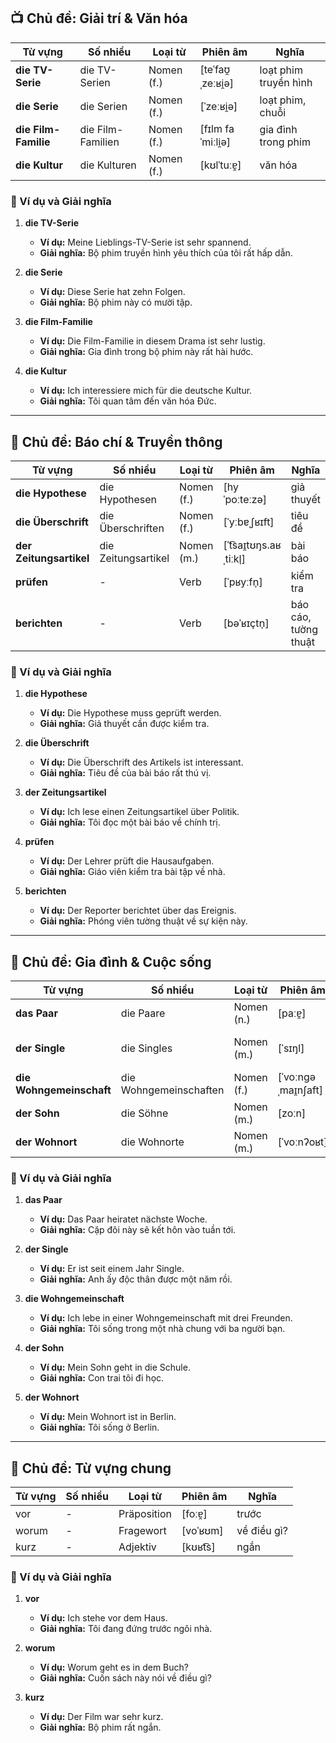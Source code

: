 ## **📺 Chủ đề: Giải trí & Văn hóa**

| **Từ vựng**      | **Số nhiều**      | **Loại từ** | **Phiên âm**      | **Nghĩa**             |
| ---------------- | ----------------- | ----------- | ----------------- | --------------------- |
| **die TV-Serie**     | die TV-Serien     | Nomen (f.)  | [teˈfaʊ̯ˌzeːʁi̯ə] | loạt phim truyền hình |
| **die Serie**        | die Serien        | Nomen (f.)  | [ˈzeːʁi̯ə]        | loạt phim, chuỗi      |
| **die Film-Familie** | die Film-Familien | Nomen (f.)  | [fɪlm faˈmiːli̯ə] | gia đình trong phim   |
| **die Kultur**       | die Kulturen      | Nomen (f.)  | [kʊlˈtuːɐ̯]       | văn hóa               |

### **📌 Ví dụ và Giải nghĩa**

1. **die TV-Serie**
    
    - **Ví dụ:** Meine Lieblings-TV-Serie ist sehr spannend.
    - **Giải nghĩa:** Bộ phim truyền hình yêu thích của tôi rất hấp dẫn.
2. **die Serie**
    
    - **Ví dụ:** Diese Serie hat zehn Folgen.
    - **Giải nghĩa:** Bộ phim này có mười tập.
3. **die Film-Familie**
    
    - **Ví dụ:** Die Film-Familie in diesem Drama ist sehr lustig.
    - **Giải nghĩa:** Gia đình trong bộ phim này rất hài hước.
4. **die Kultur**
    
    - **Ví dụ:** Ich interessiere mich für die deutsche Kultur.
    - **Giải nghĩa:** Tôi quan tâm đến văn hóa Đức.

---

## **📜 Chủ đề: Báo chí & Truyền thông**

| **Từ vựng**         | **Số nhiều**        | **Loại từ** | **Phiên âm**            | **Nghĩa**            |
| ------------------- | ------------------- | ----------- | ----------------------- | -------------------- |
| **die Hypothese**       | die Hypothesen      | Nomen (f.)  | [hyˈpoːteːzə]           | giả thuyết           |
| **die Überschrift**     | die Überschriften   | Nomen (f.)  | [ˈyːbɐˌʃʁɪft]           | tiêu đề              |
| **der Zeitungsartikel** | die Zeitungsartikel | Nomen (m.)  | [ˈt͡saɪ̯tʊŋs.aʁˌtiːkl̩] | bài báo              |
| **prüfen**              | -                   | Verb        | [ˈpʁyːfn̩]              | kiểm tra             |
| **berichten**           | -                   | Verb        | [bəˈʁɪçtn̩]             | báo cáo, tường thuật |

### **📌 Ví dụ và Giải nghĩa**

1. **die Hypothese**
    
    - **Ví dụ:** Die Hypothese muss geprüft werden.
    - **Giải nghĩa:** Giả thuyết cần được kiểm tra.
2. **die Überschrift**
    
    - **Ví dụ:** Die Überschrift des Artikels ist interessant.
    - **Giải nghĩa:** Tiêu đề của bài báo rất thú vị.
3. **der Zeitungsartikel**
    
    - **Ví dụ:** Ich lese einen Zeitungsartikel über Politik.
    - **Giải nghĩa:** Tôi đọc một bài báo về chính trị.
4. **prüfen**
    
    - **Ví dụ:** Der Lehrer prüft die Hausaufgaben.
    - **Giải nghĩa:** Giáo viên kiểm tra bài tập về nhà.
5. **berichten**
    
    - **Ví dụ:** Der Reporter berichtet über das Ereignis.
    - **Giải nghĩa:** Phóng viên tường thuật về sự kiện này.

---

## **🏡 Chủ đề: Gia đình & Cuộc sống**

| **Từ vựng**          | **Số nhiều**           | **Loại từ** | **Phiên âm**        | **Nghĩa**      |
| -------------------- | ---------------------- | ----------- | ------------------- | -------------- |
| **das Paar**             | die Paare              | Nomen (n.)  | [paːɐ̯]             | cặp đôi        |
| **der Single**           | die Singles            | Nomen (m.)  | [ˈsɪŋl]             | người độc thân |
| **die Wohngemeinschaft** | die Wohngemeinschaften | Nomen (f.)  | [ˈvoːnɡəˌmaɪ̯nʃaft] | nhà ở chung    |
| **der Sohn**             | die Söhne              | Nomen (m.)  | [zoːn]              | con trai       |
| **der Wohnort**          | die Wohnorte           | Nomen (m.)  | [ˈvoːnʔoʁt]         | nơi cư trú     |

### **📌 Ví dụ và Giải nghĩa**

1. **das Paar**
    
    - **Ví dụ:** Das Paar heiratet nächste Woche.
    - **Giải nghĩa:** Cặp đôi này sẽ kết hôn vào tuần tới.
2. **der Single**
    
    - **Ví dụ:** Er ist seit einem Jahr Single.
    - **Giải nghĩa:** Anh ấy độc thân được một năm rồi.
3. **die Wohngemeinschaft**
    
    - **Ví dụ:** Ich lebe in einer Wohngemeinschaft mit drei Freunden.
    - **Giải nghĩa:** Tôi sống trong một nhà chung với ba người bạn.
4. **der Sohn**
    
    - **Ví dụ:** Mein Sohn geht in die Schule.
    - **Giải nghĩa:** Con trai tôi đi học.
5. **der Wohnort**
    
    - **Ví dụ:** Mein Wohnort ist in Berlin.
    - **Giải nghĩa:** Tôi sống ở Berlin.

---

## **🔀 Chủ đề: Từ vựng chung**

|**Từ vựng**|**Số nhiều**|**Loại từ**|**Phiên âm**|**Nghĩa**|
|---|---|---|---|---|
|vor|-|Präposition|[foːɐ̯]|trước|
|worum|-|Fragewort|[voˈʁʊm]|về điều gì?|
|kurz|-|Adjektiv|[kʊʁt͡s]|ngắn|

### **📌 Ví dụ và Giải nghĩa**

1. **vor**
    
    - **Ví dụ:** Ich stehe vor dem Haus.
    - **Giải nghĩa:** Tôi đang đứng trước ngôi nhà.
2. **worum**
    
    - **Ví dụ:** Worum geht es in dem Buch?
    - **Giải nghĩa:** Cuốn sách này nói về điều gì?
3. **kurz**
    
    - **Ví dụ:** Der Film war sehr kurz.
    - **Giải nghĩa:** Bộ phim rất ngắn.